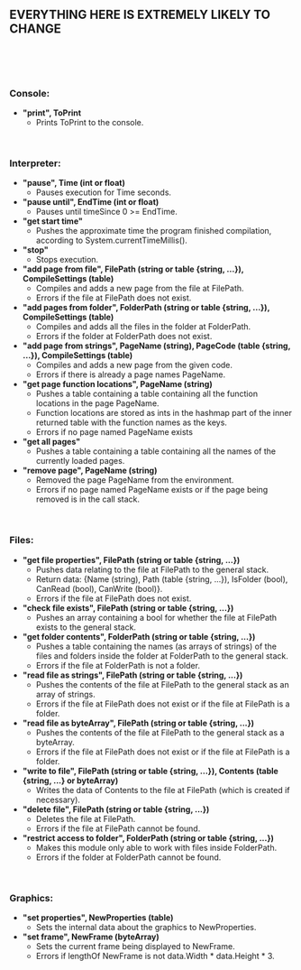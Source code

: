 ## EVERYTHING HERE IS EXTREMELY LIKELY TO CHANGE

<br>
<br>
<br>

### Console:

- **"print", ToPrint**
  - Prints ToPrint to the console.

<br>

### Interpreter:

- **"pause", Time (int or float)**
  - Pauses execution for Time seconds.
- **"pause until", EndTime (int or float)**
  - Pauses until timeSince 0 >= EndTime.
- **"get start time"**
  - Pushes the approximate time the program finished compilation, according to System.currentTimeMillis().
- **"stop"**
  - Stops execution.
- **"add page from file", FilePath (string or table {string, ...}), CompileSettings (table)**
  - Compiles and adds a new page from the file at FilePath.
  - Errors if the file at FilePath does not exist.
- **"add pages from folder", FolderPath (string or table {string, ...}), CompileSettings (table)**
  - Compiles and adds all the files in the folder at FolderPath.
  - Errors if the folder at FolderPath does not exist.
- **"add page from strings", PageName (string), PageCode (table {string, ...}), CompileSettings (table)**
  - Compiles and adds a new page from the given code.
  - Errors if there is already a page names PageName.
- **"get page function locations", PageName (string)**
  - Pushes a table containing a table containing all the function locations in the page PageName.
  - Function locations are stored as ints in the hashmap part of the inner returned table with the function names as the keys.
  - Errors if no page named PageName exists
- **"get all pages"**
  - Pushes a table containing a table containing all the names of the currently loaded pages.
- **"remove page", PageName (string)**
  - Removed the page PageName from the environment.
  - Errors if no page named PageName exists or if the page being removed is in the call stack.

<br>

### Files:

- **"get file properties", FilePath (string or table {string, ...})**
  - Pushes data relating to the file at FilePath to the general stack.
  - Return data: {Name (string), Path (table {string, ...}), IsFolder (bool), CanRead (bool), CanWrite (bool)}.
  - Errors if the file at FilePath does not exist.
- **"check file exists", FilePath (string or table {string, ...})**
  - Pushes an array containing a bool for whether the file at FilePath exists to the general stack.
- **"get folder contents", FolderPath (string or table {string, ...})**
  - Pushes a table containing the names (as arrays of strings) of the files and folders inside the folder at FolderPath to the general stack.
  - Errors if the file at FolderPath is not a folder.
- **"read file as strings", FilePath (string or table {string, ...})**
  - Pushes the contents of the file at FilePath to the general stack as an array of strings.
  - Errors if the file at FilePath does not exist or if the file at FilePath is a folder.
- **"read file as byteArray", FilePath (string or table {string, ...})**
  - Pushes the contents of the file at FilePath to the general stack as a byteArray.
  - Errors if the file at FilePath does not exist or if the file at FilePath is a folder.
- **"write to file", FilePath (string or table {string, ...}), Contents (table {string, ...} or byteArray)**
  - Writes the data of Contents to the file at FilePath (which is created if necessary).
- **"delete file", FilePath (string or table {string, ...})**
  - Deletes the file at FilePath.
  - Errors if the file at FilePath cannot be found.
- **"restrict access to folder", FolderPath (string or table {string, ...})**
  - Makes this module only able to work with files inside FolderPath.
  - Errors if the folder at FolderPath cannot be found.

<br>

### Graphics:

- **"set properties", NewProperties (table)**
  - Sets the internal data about the graphics to NewProperties.
- **"set frame", NewFrame (byteArray)**
  - Sets the current frame being displayed to NewFrame.
  - Errors if lengthOf NewFrame is not data.Width * data.Height * 3.